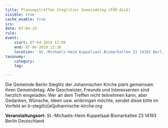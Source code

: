 ```yaml
---
title: Planungstreffen Steglitzer Gemeindetag (FÜR ALLE)
visible: true
cache_enable: true
ics: 
date: 07-04-19
rule: 
event:
	start: 07-04-2019 12:00
	end: 07-04-2019 13:30
	location: 'St.-Michaels-Heim Kuppelsaal Bismarkallee 23 14193 Berlin Deutschland'
taxonomy:
	category: 
	tag: 

---
```

Die Gemeinde Berlin Steglitz der Johannischen Kirche plant gemeinsam ihren Gemeindetag. Alle Geschwister, Freunde und Interessenten sind herzlich eingeladen. Wer an dem Treffen nicht teilnehmen kann, aber Gedanken, Wünsche, Ideen usw. einbringen möchte, sendet diese bitte im Vorfeld an b-steglitz[at]johannische-kirche.org


**Veranstaltungsort:** St.-Michaels-Heim Kuppelsaal Bismarkallee 23 14193 Berlin Deutschland

